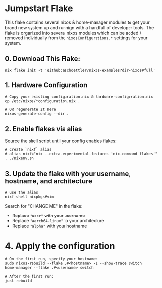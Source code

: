 # Jumpstart Flake

This flake contains several nixos & home-manager modules to get your brand new system up and runnign with a handfull of developer tools.
The flake is organized into several nixos modules which can be added / removed individually from the `nixosConfigurations.*` settings for your system.

## 0. Download This Flake:

    nix flake init -t 'github:aschoettler/nixos-examples?dir=nixos#full'

## 1. Hardware Configuration

    # Copy your existing configuration.nix & hardware-configuration.nix
    cp /etc/nixos/*configuration.nix .

    # OR regenerate it here
    nixos-generate-config --dir .

## 2. Enable flakes via alias

Source the shell script until your config enables flakes:

    # create `nixf` alias
    # alias nixf="nix --extra-experimental-features 'nix-command flakes'"
    . ./nixenv.sh

## 3. Update the flake with your username, hostname, and architecture

    # use the alias
    nixf shell nixpkgs#vim

Search for "CHANGE ME" in the flake:

- Replace `"user"` with your username
- Replace `"aarch64-linux"` to your architecture
- Replace `"alpha"` with your hostname

# 4. Apply the configuration

    # On the first run, specify your hostname:
    sudo nixos-rebuild --flake .#<hostname> -L --show-trace switch
    home-manager --flake .#<username> switch

    # After the first run:
    just rebuild
